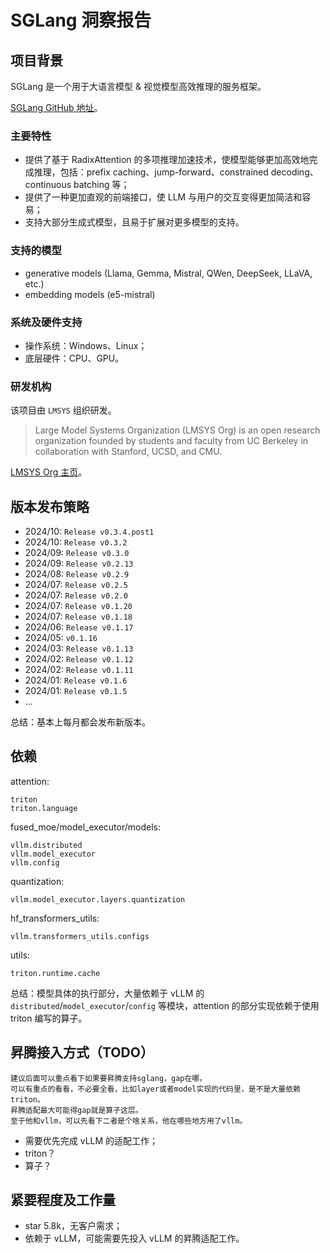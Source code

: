 # SGLang 洞察报告

## 项目背景

SGLang 是一个用于大语言模型 & 视觉模型高效推理的服务框架。

[<u>SGLang GitHub 地址</u>](https://github.com/sgl-project/sglang)。

### 主要特性

- 提供了基于 RadixAttention 的多项推理加速技术，使模型能够更加高效地完成推理，包括：prefix caching、jump-forward、constrained decoding、continuous batching 等；
- 提供了一种更加直观的前端接口，使 LLM 与用户的交互变得更加简洁和容易；
- 支持大部分生成式模型，且易于扩展对更多模型的支持。

### 支持的模型

- generative models (Llama, Gemma, Mistral, QWen, DeepSeek, LLaVA, etc.)
- embedding models (e5-mistral)

### 系统及硬件支持

- 操作系统：Windows、Linux；
- 底层硬件：CPU、GPU。

### 研发机构

该项目由 `LMSYS` 组织研发。

> Large Model Systems Organization (LMSYS Org) is an open research organization founded by students and faculty from UC Berkeley in collaboration with Stanford, UCSD, and CMU.

[<u>LMSYS Org 主页</u>](https://lmsys.org/about/)。

## 版本发布策略

- 2024/10: `Release v0.3.4.post1`
- 2024/10: `Release v0.3.2`
- 2024/09: `Release v0.3.0`
- 2024/09: `Release v0.2.13`
- 2024/08: `Release v0.2.9`
- 2024/07: `Release v0.2.5`
- 2024/07: `Release v0.2.0`
- 2024/07: `Release v0.1.20`
- 2024/07: `Release v0.1.18`
- 2024/06: `Release v0.1.17`
- 2024/05: `v0.1.16`
- 2024/03: `Release v0.1.13`
- 2024/02: `Release v0.1.12`
- 2024/02: `Release v0.1.11`
- 2024/01: `Release v0.1.6`
- 2024/01: `Release v0.1.5`
- ...

总结：基本上每月都会发布新版本。

## 依赖

attention:

```
triton
triton.language
```

fused_moe/model_executor/models:

```
vllm.distributed
vllm.model_executor
vllm.config
```

quantization:

```
vllm.model_executor.layers.quantization
```

hf_transformers_utils:

```
vllm.transformers_utils.configs
```

utils:

```
triton.runtime.cache
```

总结：模型具体的执行部分，大量依赖于 vLLM 的 `distributed`/`model_executor`/`config` 等模块，attention 的部分实现依赖于使用 triton 编写的算子。

## 昇腾接入方式（TODO）

```
建议后面可以重点看下如果要昇腾支持sglang，gap在哪。
可以有重点的看看，不必要全看，比如layer或者model实现的代码里，是不是大量依赖triton。
昇腾适配最大可能得gap就是算子这层。
至于他和vllm，可以先看下二者是个啥关系，他在哪些地方用了vllm。
```

- 需要优先完成 vLLM 的适配工作；
- triton？
- 算子？

## 紧要程度及工作量

- star 5.8k，无客户需求；
- 依赖于 vLLM，可能需要先投入 vLLM 的昇腾适配工作。
